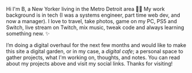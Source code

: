 Hi I'm B, a New Yorker living in the Metro Detroit area 👋🏽 My work background is in tech (I was a systems engineer, part time web dev, and now a manager). I love to travel, take photos, game on my PC, PS5 and Switch, live stream on Twitch, mix music, tweak code and always learning something new. ✨

I’m doing a digital overhaul for the next few months and would like to make this site a digital garden, or in my case, a _digital cafe_; a personal space to gather projects, what I'm working on, thoughts, and notes. You can read about my projects above and visit my social links. Thanks for visiting!
